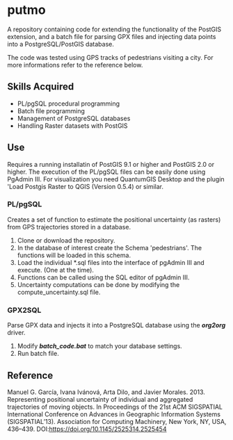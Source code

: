 # putmo
A repository containing code for extending the functionality of the PostGIS extension, and a batch file for parsing GPX files and injecting data points into a PostgreSQL/PostGIS database.

The code was tested using GPS tracks of pedestrians visiting a city. For more informations refer to the reference below.

## Skills Acquired
* PL/pgSQL procedural programming
* Batch file programming
* Management of PostgreSQL databases
* Handling Raster datasets with PostGIS

## Use
Requires a running installatin of PostGIS 9.1 or higher and PostGIS 2.0 or higher. The execution of the PL/pgSQL files can be easily done using PgAdmin III. For visualization you need QuantumGIS Desktop and the plugin 'Load Postgis Raster to QGIS (Version 0.5.4) or similar.

### PL/pgSQL
Creates a set of function to estimate the positional uncertainty (as rasters) from GPS trajectories stored in a database.
1. Clone or download the repository.
2. In the database of interest create the Schema 'pedestrians'. The functions will be loaded in this schema.
3. Load the individual *.sql files into the interface of pgAdmin III and execute. (One at the time).
4. Functions can be called using the SQL editor of pgAdmin III.
5. Uncertainty computations can be done by modifying the compute_uncertainty.sql file.

### GPX2SQL
Parse GPX data and injects it into a PostgreSQL database using the ***org2org*** driver.

1. Modify ***batch_code.bat*** to match your database settings.
2. Run batch file.

## Reference
Manuel G. García, Ivana Ivánová, Arta Dilo, and Javier Morales. 2013. Representing positional uncertainty of individual and aggregated trajectories of moving objects. In Proceedings of the 21st ACM SIGSPATIAL International Conference on Advances in Geographic Information Systems (SIGSPATIAL’13). Association for Computing Machinery, New York, NY, USA, 436–439. DOI:https://doi.org/10.1145/2525314.2525454
